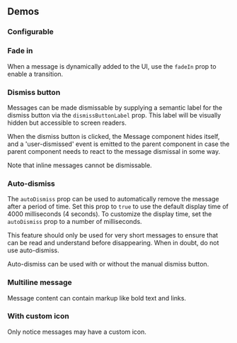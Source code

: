 <script setup>
import { CdxMessage } from '@wikimedia/codex';
import { cdxIconArticle } from '@wikimedia/codex-icons';
import MessageFadeIn from '@/../component-demos/message/examples/MessageFadeIn.vue';
import MessageUserDismiss from '@/../component-demos/message/examples/MessageUserDismiss.vue';
import MessageAutoDismiss from '@/../component-demos/message/examples/MessageAutoDismiss.vue';

const controlsConfig = [
	{
		name: 'type',
		type: 'radio',
		options: [ 'notice', 'warning', 'error', 'success' ],
	},
	{
		name: 'inline',
		type: 'boolean'
	},
	{
		name: 'dismissButtonLabel',
		type: 'text',
		initial: 'Close'
	},
	{
		name: 'default',
		type: 'slot',
		default: 'Message text'
	}
];
</script>

## Demos

### Configurable

<cdx-demo-wrapper :controls-config="controlsConfig" :show-generated-code="true">
<template v-slot:demo="{ propValues, slotValues }">
<cdx-message v-bind="propValues">{{ slotValues.default }}</cdx-message>
</template>
</cdx-demo-wrapper>

### Fade in

When a message is dynamically added to the UI, use the `fadeIn` prop to enable a transition.

<cdx-demo-wrapper :force-reset="true">
<template v-slot:demo>
<MessageFadeIn />
</template>

<template v-slot:code>

<!-- Note that this code is a simplified version of the MessageFadeIn component. CSS classes and
styles specific to the demo have been removed to avoid confusion. -->

```vue
<template>
	<cdx-button :disabled="showMessage" @click="showMessage = true">
		Show message
	</cdx-button>
	<cdx-message
		v-if="showMessage"
		type="warning"
		:fade-in="true"
	>
		<p><strong>Warning!</strong> Here's some information you should know.</p>
	</cdx-message>
</template>

<script lang="ts">
import { defineComponent } from 'vue';
import { CdxMessage, CdxButton } from '@wikimedia/codex';

export default defineComponent( {
	name: 'MessageFadeIn',
	components: { CdxMessage, CdxButton },
	data() {
		return {
			showMessage: false
		};
	}
} );
</script>
```

</template>
</cdx-demo-wrapper>

### Dismiss button

Messages can be made dismissable by supplying a semantic label for the dismiss button via the
`dismissButtonLabel` prop. This label will be visually hidden but accessible to screen readers.

When the dismiss button is clicked, the Message component hides itself, and a 'user-dismissed' event
is emitted to the parent component in case the parent component needs to react to the message
dismissal in some way.

Note that inline messages cannot be dismissable.

<cdx-demo-wrapper :force-reset="true">
<template v-slot:demo>
<MessageUserDismiss />
</template>

<template v-slot:code>

```vue-html
<cdx-message dismiss-button-label="Close">
	Notice message with dismiss button
</cdx-message>
```

</template>
</cdx-demo-wrapper>

### Auto-dismiss

The `autoDismiss` prop can be used to automatically remove the message after a period of time.
Set this prop to `true` to use the default display time of 4000 milliseconds (4 seconds). To
customize the display time, set the `autoDismiss` prop to a number of milliseconds.

This feature should only be used for very short messages to ensure that can be read and understand
before disappearing. When in doubt, do not use auto-dismiss.

Auto-dismiss can be used with or without the manual dismiss button.

<cdx-demo-wrapper :force-reset="true">
<template v-slot:demo>
<MessageAutoDismiss />
</template>

<template v-slot:code>

<!-- Note that this code is a simplified version of the MessageAutoDismiss component. CSS classes
and styles specific to the demo, the "reset" tip, and the logic for showing that tip have been
removed to avoid confusion. -->
```vue
<template>
	<cdx-button :disabled="showMessage" @click="showMessage = true">
		Show message
	</cdx-button>
	<cdx-message
		v-if="showMessage"
		type="success"
		:fade-in="true"
		:auto-dismiss="true"
		:display-time="3000"
	>
		Success! This message will disappear...
	</cdx-message>
</template>

<script lang="ts">
import { defineComponent } from 'vue';
import { CdxMessage, CdxButton } from '@wikimedia/codex';

export default defineComponent( {
	name: 'MessageAutoDismiss',
	components: { CdxMessage, CdxButton },
	data() {
		return {
			showMessage: false
		};
	}
} );
</script>
```

</template>
</cdx-demo-wrapper>

### Multiline message

Message content can contain markup like bold text and links.

<cdx-demo-wrapper :allow-link-styles="true">
<template v-slot:demo>
<cdx-message type="error">
<p><strong>An error has occurred</strong></p>
<p>Comprehensive explanation of the error</p>
<p><a href="#">Link</a> to more information.</p>
</cdx-message>
</template>

<template v-slot:code>

```vue-html
<cdx-message type="error">
	<p><strong>An error has occurred</strong></p>
	<p>Comprehensive explanation of the error</p>
</cdx-message>
```

</template>
</cdx-demo-wrapper>

### With custom icon

Only notice messages may have a custom icon.

<cdx-demo-wrapper>
<template v-slot:demo>
<cdx-message :icon="cdxIconArticle">
Notice message with custom icon
</cdx-message>
</template>

<template v-slot:code>

```vue-html
<cdx-message :icon="cdxIconArticle">
	Notice message with custom icon
</cdx-message>
```

</template>
</cdx-demo-wrapper>

<style lang="less" scoped>
@import ( reference ) '@wikimedia/codex-design-tokens/dist/theme-wikimedia-ui.less';

.cdx-demo-wrapper {
	:deep( p ) {
		margin: 0;
		line-height: 1.4;
	}
}
</style>
